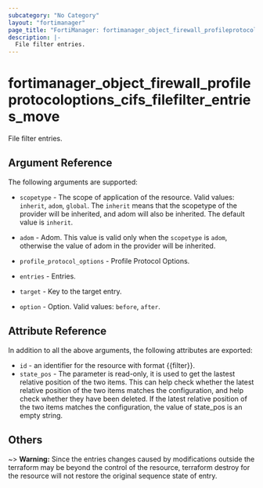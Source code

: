 ```yaml
---
subcategory: "No Category"
layout: "fortimanager"
page_title: "FortiManager: fortimanager_object_firewall_profileprotocoloptions_cifs_filefilter_entries_move"
description: |-
  File filter entries.
---
```


# fortimanager_object_firewall_profileprotocoloptions_cifs_filefilter_entries_move
File filter entries.

## Argument Reference


The following arguments are supported:

* `scopetype` - The scope of application of the resource. Valid values: `inherit`, `adom`, `global`. The `inherit` means that the scopetype of the provider will be inherited, and adom will also be inherited. The default value is `inherit`.
* `adom` - Adom. This value is valid only when the `scopetype` is `adom`, otherwise the value of adom in the provider will be inherited.
* `profile_protocol_options` - Profile Protocol Options.
* `entries` - Entries.

* `target` - Key to the target entry.
* `option` - Option. Valid values: `before`, `after`.


## Attribute Reference

In addition to all the above arguments, the following attributes are exported:
* `id` - an identifier for the resource with format {{filter}}.
* `state_pos` - The parameter is read-only, it is used to get the lastest relative position of the two items. This can help check whether the latest relative position of the two items matches the configuration, and help check whether they have been deleted. If the latest relative position of the two items matches the configuration, the value of state_pos is an empty string.

## Others

~> **Warning:** Since the entries changes caused by modifications outside the terraform may be beyond the control of the resource, terraform destroy for the resource will not restore the original sequence state of entry.
